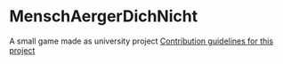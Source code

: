 # MenschAergerDichNicht
A small game made as university project
[Contribution guidelines for this project](https://github.com/Marvin2611/MenschAergerDichNicht/tree/master/MAD/Ressourcen/Dokumentation)
